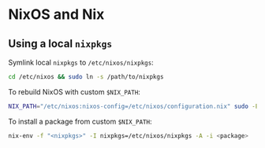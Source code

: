 # NixOS and Nix

## Using a local `nixpkgs`

Symlink local `nixpkgs` to `/etc/nixos/nixpkgs`:

```bash
cd /etc/nixos && sudo ln -s /path/to/nixpkgs
```

To rebuild NixOS with custom `$NIX_PATH`:

```bash
NIX_PATH="/etc/nixos:nixos-config=/etc/nixos/configuration.nix" sudo -E nixos-rebuild switch
```

To install a package from custom `$NIX_PATH`:

```bash
nix-env -f "<nixpkgs>" -I nixpkgs=/etc/nixos/nixpkgs -A -i <package>
```
